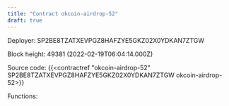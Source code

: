 ```yaml
---
title: "Contract okcoin-airdrop-52"
draft: true
---
```

Deployer: SP2BE8TZATXEVPGZ8HAFZYE5GKZ02X0YDKAN7ZTGW


 



Block height: 49381 (2022-02-19T06:04:14.000Z)

Source code: {{<contractref "okcoin-airdrop-52" SP2BE8TZATXEVPGZ8HAFZYE5GKZ02X0YDKAN7ZTGW okcoin-airdrop-52>}}

Functions:


